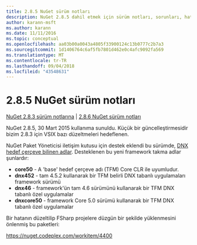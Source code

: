 ```yaml
---
title: 2.8.5 NuGet sürüm notları
description: NuGet 2.8.5 dahil etmek için sürüm notları, sorunları, hata düzeltmeleri, eklenen özellikler ve dcr bilinir.
author: karann-msft
ms.author: karann
ms.date: 11/11/2016
ms.topic: conceptual
ms.openlocfilehash: aa03b00a0043a4805f33900124c13b0777c2b7a3
ms.sourcegitcommit: 1d1406764c6af5fb7801d462e0c4afc9092fa569
ms.translationtype: MT
ms.contentlocale: tr-TR
ms.lasthandoff: 09/04/2018
ms.locfileid: "43548631"
---
```

# <a name="nuget-285-release-notes"></a>2.8.5 NuGet sürüm notları

[NuGet 2.8.3 sürüm notlarına](../release-notes/nuget-2.8.3.md) | [2.8.6 NuGet sürüm notları](../release-notes/nuget-2.8.6.md)

NuGet 2.8.5, 30 Mart 2015 kullanıma sunuldu. Küçük bir güncelleştirmesidir bizim 2.8.3 için VSIX bazı düzeltmeleri hedeflenen.

NuGet Paket Yöneticisi iletişim kutusu için destek eklendi bu sürümde, [DNX hedef çerçeve bilinen adlar](https://github.com/aspnet/dnx).  Desteklenen bu yeni framework takma adlar şunlardır:

* **core50** - A 'base' hedef çerçeve adı (TFM) Core CLR ile uyumludur.
* **dnx452** - tam 4.5.2 kullanarak bir TFM belirli DNX tabanlı uygulamaları framework sürümü
* **dnx46** - framework'ün tam 4.6 sürümünü kullanarak bir TFM DNX tabanlı özel uygulamalar
* **dnxcore50** - framework Core 5.0 sürümü kullanarak bir TFM DNX tabanlı özel uygulamalar

Bir hatanın düzeltilip FSharp projelere düzgün bir şekilde yüklenmesini önlenmiş bu paketleri:

https://nuget.codeplex.com/workitem/4400